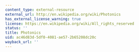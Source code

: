 ```yaml
---
content_type: external-resource
external_url: http://en.wikipedia.org/wiki/Photonics
has_external_license_warning: true
license: https://en.wikipedia.org/wiki/All_rights_reserved
status: ''
title: Photonics
uid: ac46d83d-5df0-4081-ae57-2b65208dc20c
wayback_url: ''
---
```

